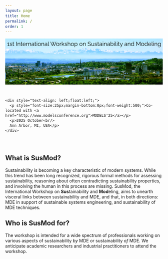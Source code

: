 ```yaml
---
layout: page
title: Home
permalink: /
order: 1
---
```


<div>
 <img src="/assets/susmod-header.png" alt="SusMod" class="center"><br/>
</div>

<div style="overflow: hidden;padding: 25px 25px 25px 0;">

	<div style="text-align: left;float:left;">
	  <p style="font-size:25px;margin-bottom:0px;font-weight:500;">Co-located with <a href="http://www.modelsconference.org">MODELS'25</a></p>
	  <p>2025 October<br/>
	  Ann Arbor, MI, USA</p>
	</div>

<!--
	<div style="text-align: center;float:right;">
	 <form action="https://easychair.org/conferences/?conf=susmod2025" method="post" target="_blank"><button type="submit" class="button-submit">Submit your paper now!</button></form>
	 <br/>
	</div>
-->
</div>

## What is SusMod?

Sustainability is becoming a key characteristic of modern systems. While this trend has been long recognized, rigorous formal methods for assessing sustainability, reasoning about often contradicting sustainability properties, and involving the human in this process are missing.
SusMod, the International Workshop on <b>Sus</b>tainability and <b>Mod</b>eling, aims to unearth visceral links between sustainability and MDE, and that, in both directions: MDE in support of sustainable systems engineering, and sustainability of MDE techniques.

## Who is SusMod for?

The workshop is intended for a wide spectrum of professionals working on various aspects of sustainability <i>by</i> MDE or sustainability <i>of</i> MDE.
We anticipate academic researchers and industrial practitioners to attend the workshop.

